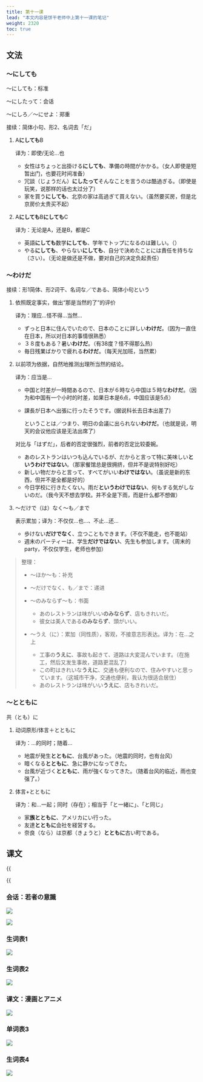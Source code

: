 ```yaml
---
title: 第十一课
lead: "本文内容是饼干老师中上第十一课的笔记"
weight: 2320
toc: true
---
```


## 文法

### ～にしても

～にしても：标准

～にしたって：会话

～にしろ／～にせよ：郑重

接续：简体小句、形2、名词去「だ」

1. A**にしても**B

   译为：即使/无论...也

   - 女性はちょっと出掛ける**にしても**、準備の時間がかかる。（女人即使是短暂出门，也要花时间准备）
   - 冗談（じょうだん）**にしたって**そんなことを言うのは酷過ぎる。（即使是玩笑，说那样的话也太过分了）
   - 家を買う**にしても**、北京の家は高過ぎて買えない。（虽然要买房，但是北京房价太贵买不起）

2. A**にしても**B**にしても**C

   译为：无论是A，还是B，都是C

   - 英語**にしても**数学**にしても**、学年でトップになるのは難しい。（）
   - やる**にしても**、やらない**にしても**、自分で決めたことには責任を持ちな（さい）。（无论是做还是不做，要对自己的决定负起责任）

### ～わけだ

接续：形1简体、形2词干、名词な／である、简体小句という

1. 依照既定事实，做出“那是当然的了”的评价

   译为：理应...怪不得...当然...

   - ずっと日本に住んでいたので、日本のことに詳しい**わけだ**。（因为一直住在日本，所以对日本的事情很熟悉）
   - ３８度もある？暑い**わけだ**。（有38度？怪不得那么热）
   - 毎日残業ばかりで疲れる**わけだ**。（每天光加班，当然累）

2. 以前项为依据，自然地推测出理所当然的结论。

   译为：应当是...

   - 中国と时差が一時間あるので、日本が６時なら中国は５時な**わけだ**。（因为和中国有一个小时的时差，如果日本是6点，中国应该是5点）

   - 課長が日本へ出張に行ったそうです。(据说科长去日本出差了)

     ということは／つまり、明日の会議に出られない**わけだ**。（也就是说，明天的会议他应该是无法出席了）

   对比与「はずだ」，后者的否定很强烈，前者的否定比较委婉。

   - あのレストランはいつも込んでいるが、だからと言って特に美味しい**というわけではない**。（那家餐馆总是很拥挤，但并不是说特别好吃）
   - 新しい物だからと言って、すべてがいい**わけではない**。（虽说是新的东西，但并不是全都是好的）
   - 今日学校に行きたくない。雨だ**というわけではない**、何もする気がしないのだ。（我今天不想去学校。并不全是下雨，而是什么都不想做）

3. ～だけで（は）なく～も／まで

   表示累加；译为：不仅仅...也...、不止...还...

   - 歩けない**だけでなく**、立つこともできます。（不仅不能走，也不能站）
   - 週末のパーティーは、学生**だけではない**、先生も参加します。（周末的party，不仅仅学生，老师也参加）

> 整理：
>
> - ～ほか～も：补充
>
> - ～だけでなく、も／まで：递进
>
> - ～のみならず～も：书面
>   - あのレストランは味がいい**のみならず**、店もきれいだ。
>   - 彼女は美人である**のみならず**、頭がいい。
> - ～うえ（に）：累加（同性质），客观，不接意志形表达。译为：在...之上
>   - 工事の**うえに**、事故も起きて、道路は大変混んでいます。（在施工，然后又发生事故，道路更混乱了）
>   - この町はきれいな**うえに**、交通も便利なので、住みやすいと思っています。（这城市干净，交通也便利，我认为很适合居住）
>   - あのレストランは味がいい**うえに**、店もきれいだ。

### ～とともに

共（とも）に

1. 动词原形/体言＋とともに

   译为：...的同时；随着...

   - 地震が発生**とともに**、台風があった。（地震的同时，也有台风）
   - 暗くなる**とともに**、急に静かになってきた。
   - 台風が近づく**とともに**、雨が強くなってきた。（随着台风的临近，雨也变强了。）

2. 体言+とともに

   译为：和...一起；同时（存在）；相当于「と一緒に」、「と同じ」

   - 家**族とともに**、アメリカにい行った。
   - 友達**とともに**会社を経営する。
   - 奈良（なら）は京都（きょうと）**とともに**古い町である。

## 课文

{{<audio caption="单词" src="https://tellyouwhat-static-1251995834.cos.ap-chongqing.myqcloud.com/audios/mu/Lesson11.mp3">}}

{{<audio caption="课文" src="https://tellyouwhat-static-1251995834.cos.ap-chongqing.myqcloud.com/audios/mu_kewen/新版标日中级课文（人教版.上册）9-16课/Lesson11.mp3">}}

### 会话：若者の意識

![](https://tellyouwhat-static-1251995834.cos.ap-chongqing.myqcloud.com/images/image-20220708222533871.png)

![](https://tellyouwhat-static-1251995834.cos.ap-chongqing.myqcloud.com/images/image-20220708222610262.png)

### 生词表1

![](https://tellyouwhat-static-1251995834.cos.ap-chongqing.myqcloud.com/images/image-20220708222647400.png)

### 生词表2

![](https://tellyouwhat-static-1251995834.cos.ap-chongqing.myqcloud.com/images/image-20220708222727559.png)

### 课文：漫画とアニメ

![](https://tellyouwhat-static-1251995834.cos.ap-chongqing.myqcloud.com/images/image-20220708230101738.png)

### 单词表3

![](https://tellyouwhat-static-1251995834.cos.ap-chongqing.myqcloud.com/images/image-20220708230155899.png)

### 生词表4

![](https://tellyouwhat-static-1251995834.cos.ap-chongqing.myqcloud.com/images/image-20220708230249467.png)
